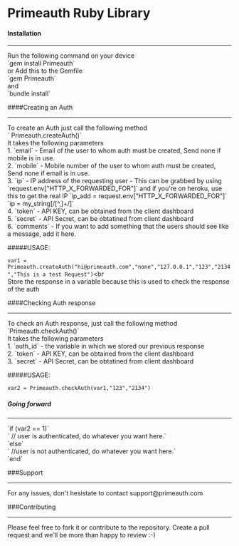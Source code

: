 # Primeauth Ruby Library 

#### Installation <br> 
<hr>
Run the following command on your device  <br>
`gem install Primeauth` <br>
or Add this to the Gemfile<br>
`gem Primeauth` <br>
and <br>
`bundle install` <br>

####Creating an Auth
<hr>
To create an Auth just call the following method <br>
` Primeauth.createAuth()` <br>
It takes the following parameters  <br>
1. `email` - Email of the user to whom auth must be created, Send none if mobile is in use.<br>
2. `mobile` - Mobile number of the user to whom auth must be created, Send none if email is in use.<br>
3. `ip` - IP address of the requesting user - This can be grabbed by using
<br>`request.env["HTTP_X_FORWARDED_FOR"]` and if you're on heroku, use this to get the real IP  
`ip_add =  request.env["HTTP_X_FORWARDED_FOR"]`
`ip = my_string[/[^,]+/]` <br>
4. `token` - API KEY, can be obtained from the client dashboard <br>
5. `secret` - API Secret, can be obtatined from client dashboard <br>
6. `comments` - If you want to add something that the users should see like a message, add it here. <br>

#####USAGE: 

`var1 = Primeauth.createAuth("hi@primeauth.com","none","127.0.0.1","123","2134","This is a test Request")`<br
<br>
Store the response in a variable because this is used to check the response of the auth <br>

####Checking Auth response <br>
<hr>
To check an Auth response, just call the following method 
`Primeauth.checkAuth()` <br>
It takes the following parameters <br>
1. `auth_id` - the variable in which we stored our previous response <br>
2. `token` - API KEY, can be obtained from the client dashboard <br>
3. `secret` - API Secret, can be obtatined from client dashboard <br>

#####USAGE: 

`var2 = Primeauth.checkAuth(var1,"123","2134")`

##### Going forward
<hr>
`if (var2 == 1)`<br>
   ` // user is authenticated, do whatever you want here.`<br>
  `else` <br>
   ` //user is not authenticated, do whatever you want here.`<br>
 `end`<br>

###Support
<hr>
For any issues, don't hesistate to contact support@primeauth.com <br>

###Contributing
<hr>
Please feel free to fork it or contribute to the repository. Create a pull request and we'll be more than happy to review :-) 




